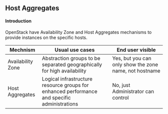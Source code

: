 ## Host Aggregates

#### Introduction

OpenStack have Availability Zone and Host Aggregates mechanisms to provide instances on the specific hosts.

Mechnism | Usual use cases | End user visible
-|-|-
Availability Zone | Abstraction groups to be separated geographically for high availability | Yes, but you can only show the zone name, not hostname
Host Aggregates | Logical infrastructure resource groups for enhanced performance and specific administrations | No, just Administrator can control

